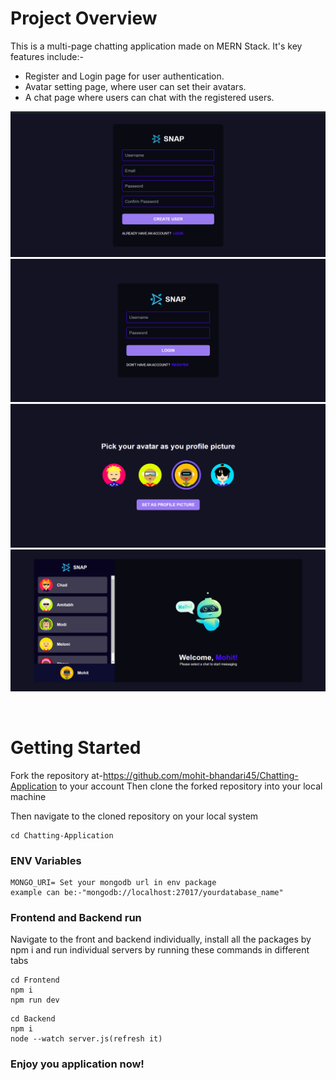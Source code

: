 # Project Overview

 This is a multi-page chatting application made on MERN Stack. It's key features include:-
- Register and Login page for user authentication.
- Avatar setting page, where user can set their avatars.
- A chat page where users can chat with the registered users.

![alt text](image.png)
![alt text](image-1.png)
![alt text](image-2.png)
![alt text](image-3.png)

<br/>

# Getting Started

Fork the repository at-https://github.com/mohit-bhandari45/Chatting-Application to your account
Then clone the forked repository into your local machine

Then navigate to the cloned repository on your local system

``` 
cd Chatting-Application
```
 
### **ENV Variables**
```
MONGO_URI= Set your mongodb url in env package
example can be:-"mongodb://localhost:27017/yourdatabase_name"
```


### **Frontend and Backend run**

Navigate to the front and backend individually, install all the packages by npm i and run individual servers by running these commands in different tabs

``` 
cd Frontend
npm i
npm run dev
```

``` 
cd Backend
npm i
node --watch server.js(refresh it)
```

### Enjoy you application now!